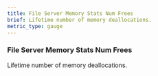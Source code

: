 ```yaml
---
title: File Server Memory Stats Num Frees
brief: Lifetime number of memory deallocations.
metric_type: gauge
---
```


### File Server Memory Stats Num Frees

Lifetime number of memory deallocations.
